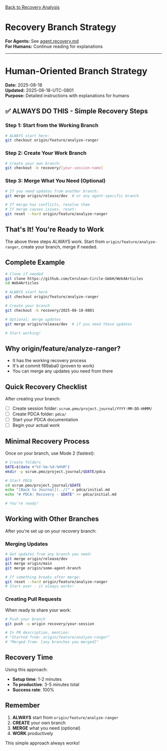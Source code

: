 [Back to Recovery Analysis](./recovery-process-analysis.md)

# Recovery Branch Strategy

**For Agents:** See [agent.recovery.md](./agent.recovery.md)  
**For Humans:** Continue reading for explanations

---

# Human-Oriented Branch Strategy

**Date:** 2025-08-18  
**Updated:** 2025-08-18-UTC-0801  
**Purpose:** Detailed instructions with explanations for humans

## ✅ ALWAYS DO THIS - Simple Recovery Steps

### Step 1: Start from the Working Branch
```bash
# ALWAYS start here:
git checkout origin/feature/analyze-ranger
```

### Step 2: Create Your Work Branch
```bash
# Create your own branch:
git checkout -b recovery/[your-session-name]
```

### Step 3: Merge What You Need (Optional)
```bash
# If you need updates from another branch:
git merge origin/release/dev  # or any agent-specific branch

# If merge has conflicts, resolve them
# If merge causes issues, reset:
git reset --hard origin/feature/analyze-ranger
```

## That's It! You're Ready to Work

The above three steps ALWAYS work. Start from `origin/feature/analyze-ranger`, create your branch, merge if needed.

## Complete Example

```bash
# Clone if needed
git clone https://github.com/Cerulean-Circle-GmbH/Web4Articles
cd Web4Articles

# ALWAYS start here
git checkout origin/feature/analyze-ranger

# Create your branch
git checkout -b recovery/2025-08-18-0801

# Optional: merge updates
git merge origin/release/dev  # if you need those updates

# Start working!
```

## Why origin/feature/analyze-ranger?

- It has the working recovery process
- It's at commit f89aba0 (proven to work)
- You can merge any updates you need from there

## Quick Recovery Checklist

After creating your branch:

- [ ] Create session folder: `scrum.pmo/project.journal/YYYY-MM-DD-HHMM/`
- [ ] Create PDCA folder: `pdca/`
- [ ] Start your PDCA documentation
- [ ] Begin your actual work

## Minimal Recovery Process

Once on your branch, use Mode 2 (fastest):

```bash
# Create folders
DATE=$(date +"%Y-%m-%d-%H%M")
mkdir -p scrum.pmo/project.journal/$DATE/pdca

# Start PDCA
cd scrum.pmo/project.journal/$DATE
echo "[Back to Journal](../)" > pdca/initial.md
echo "# PDCA: Recovery - $DATE" >> pdca/initial.md

# You're ready!
```

## Working with Other Branches

After you're set up on your recovery branch:

### Merging Updates
```bash
# Get updates from any branch you need:
git merge origin/release/dev
git merge origin/main
git merge origin/some-agent-branch

# If something breaks after merge:
git reset --hard origin/feature/analyze-ranger
# Start over - it always works!
```

### Creating Pull Requests
When ready to share your work:

```bash
# Push your branch
git push -u origin recovery/your-session

# In PR description, mention:
# "Started from: origin/feature/analyze-ranger"
# "Merged from: [any branches you merged]"
```

## Recovery Time

Using this approach:
- **Setup time**: 1-2 minutes
- **To productive**: 3-5 minutes total
- **Success rate**: 100%

## Remember

1. **ALWAYS** start from `origin/feature/analyze-ranger`
2. **CREATE** your own branch
3. **MERGE** what you need (optional)
4. **WORK** productively

This simple approach always works!